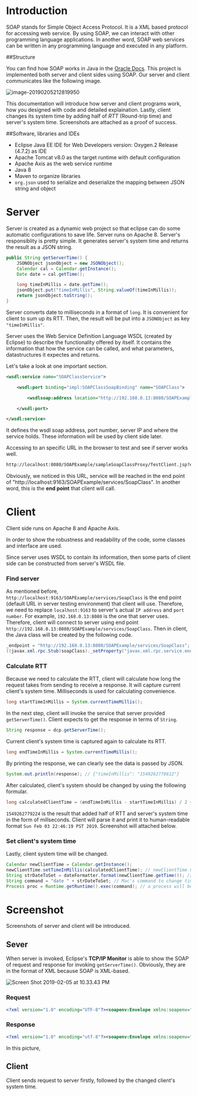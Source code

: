 # Introduction

SOAP stands for Simple Object Access Protocol. It is a XML based protocol for accessing web service. By using SOAP, we can interact with other programming language applications. In another word, SOAP web services can be written in any programming language and executed in any platform. 

##Structure 

You can find how SOAP works in Java in the [Oracle Docs](https://docs.oracle.com/javaee/5/tutorial/doc/figures/jaxws-simpleClientAndService.gif). This project is implemented both server and client sides using SOAP. Our server and client communicates like the following image. 

![image-20190205212819950](https://ws4.sinaimg.cn/large/006tNc79ly1fzwn2cfvm7j30c50560te.jpg)

This documentation will introduce how server and client programs work, how you designed with code and detailed explaination. Lastly, client changes its system time by adding half of *RTT* (Round-trip time) and server's system time. Screenshots are attached as a proof of success. 

##Software, libraries and IDEs

* Eclipse Java EE IDE for Web Developers version: Oxygen.2 Release (4.7.2) as IDE
* Apache Tomcat v8.0 as the target runtime with default configuration
* Apache Axis as the web service runtime
* Java 8
* Maven to organize libraries
* `org.json` used to serialize and deserialize the mapping between JSON string and object

# Server

Server is created as a dynamic web project so that eclipse can do some automatic configurations to save life. Server runs on Apache 8. Server's responsiblity is pretty simple. It generates server's system time and returns the result as a JSON string. 
```java
public String getServerTime() {
    JSONObject jsonObject = new JSONObject();
    Calendar cal = Calendar.getInstance();
    Date date = cal.getTime();

    long timeInMillis = date.getTime(); 
    jsonObject.put("timeInMillis", String.valueOf(timeInMillis));
    return jsonObject.toString();
}
```

Server converts date to milliseconds in a format of `long`. It is convenient for client to sum up its RTT. Then, the result will be put into a `JSONObject` as key `"timeInMillis"`. 



Server uses the Web Service Definition Language WSDL (created by Eclipse) to describe the functionality offered by itself. It contains the information that how the service can be called, and what parameters, datastructures it expectes and returns. 



Let's take a look at one important section.

```      xml
<wsdl:service name="SOAPClassService">

    <wsdl:port binding="impl:SOAPClassSoapBinding" name="SOAPClass">

        <wsdlsoap:address location="http://192.168.0.13:8080/SOAPExample/services/SoapClass"/>

    </wsdl:port>

</wsdl:service>
```

It defines the wsdl soap address, port number, server IP and where the service holds. These information will be used by client side later.

Accessing to an specific URL in the browser to test and see if server works well.

```latex
http://localhost:8080/SOAPExample/sampleSoapClassProxy/TestClient.jsp?endpoint=http://localhost:9163/SOAPExample/services/SoapClass
```
Obviously, we noticed in this URL, service will be reached in the end point of "http://localhost:9163/SOAPExample/services/SoapClass". In another word, this is the **end point** that client will call. 

# Client

Client side runs on Apache 8 and Apache Axis. 

In order to show the robustness and readability of the code, some classes and interface are used. 

Since server uses WSDL to contain its information, then some parts of client side can be constructed from server's WSDL file. 

### Find server

As mentioned before, `http://localhost:9163/SOAPExample/services/SoapClass` is the end point (default URL in server testing environment) that client will use. Therefore, we need to replace `localhost:9163` to server's actual `IP address` and `port number`. For example, `192.168.0.13:8080` is the one that server uses. Therefore, client will connect to server using end point `http://192.168.0.13:8080/SOAPExample/services/SoapClass`. Then in client, the Java class will be created by the following code. 
```java
_endpoint = "http://192.168.0.13:8080/SOAPExample/services/SoapClass";
((javax.xml.rpc.Stub)soapClass)._setProperty("javax.xml.rpc.service.endpoint.address", _endpoint);
```
### Calculate RTT

Because we need to calculate the RTT, client will calculate how long the request takes from sending to receive a response. It will capture current client's system time. Milliseconds is used for calculating convenience.

```java
long startTimeInMillis = System.currentTimeMillis();			
```

In the next step, client will invoke the service that server provided `getServerTime()`. Client expects to get the response in terms of `String`.

```java
String response = dcp.getServerTime();
```

Current client's system time is captured again to calculate its RTT.

```java
long endTimeInMillis = System.currentTimeMillis();
```

By printing the response, we can clearly see the data is passed by JSON. 
```java
System.out.println(response); // {"timeInMillis": "1549262778612"}
```

After calculated, client's system should be changed by using the following formular.
```java
long calculatedClientTime = (endTimeInMillis - startTimeInMillis) / 2 + serverTimeInMillis;
```
`1549262779224` is the result that added half of RTT and server's system time in the form of millseconds. Client will parse it and print it to human-readable format `Sun Feb 03 22:46:19 PST 2019`. Screenshot will attached below. 

### Set client's system time
Lastly, client system time will be changed.

```java
Calendar newClientTime = Calendar.getInstance();
newClientTime.setTimeInMillis(calculatedClientTime); // newClientTime now is setted to calculated time
String strDateToSet = dateFormatter.format(newClientTime.getTime()); // convert to a specific format
String command = "date " + strDateToSet; // Mac's command to change time
Process proc = Runtime.getRuntime().exec(command); // a process will be launched to change system time in a command of `bash/shell`
```

# Screenshot
Screenshots of server and client will be introduced.

## Sever
When server is invoked, Eclipse's **TCP/IP Monitor** is able to show the SOAP of request and response for invoking `getServerTime()`. Obviously, they are in the format of XML because SOAP is XML-based. 

![Screen Shot 2019-02-05 at 10.33.43 PM](https://ws3.sinaimg.cn/large/006tNc79ly1fzwoyqec00j31is0dqk0k.jpg)


### Request

``` xml
<?xml version="1.0" encoding="UTF-8"?><soapenv:Envelope xmlns:soapenv="http://schemas.xmlsoap.org/soap/envelope/" xmlns:xsd="http://www.w3.org/2001/XMLSchema" xmlns:xsi="http://www.w3.org/2001/XMLSchema-instance"><soapenv:Body><getServerTime xmlns="http://com"/></soapenv:Body></soapenv:Envelope>
```

### Response

```xml
<?xml version="1.0" encoding="utf-8"?><soapenv:Envelope xmlns:soapenv="http://schemas.xmlsoap.org/soap/envelope/" xmlns:xsd="http://www.w3.org/2001/XMLSchema" xmlns:xsi="http://www.w3.org/2001/XMLSchema-instance"><soapenv:Body><getServerTimeResponse xmlns="http://com"><getServerTimeReturn>{&quot;timeInMillis&quot;:&quot;1549428854618&quot;}</getServerTimeReturn></getServerTimeResponse></soapenv:Body></soapenv:Envelope>
```

In this picture, 

## Client
Client sends request to server firstly, followed by the changed client's system time.  
